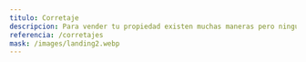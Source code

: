 ```yaml
---
titulo: Corretaje
descripcion: Para vender tu propiedad existen muchas maneras pero ninguna como la de AnHouse Propiedades, asegurate y no pierdas la oportunidad de vender tu propiedad.
referencia: /corretajes
mask: /images/landing2.webp
---
```

